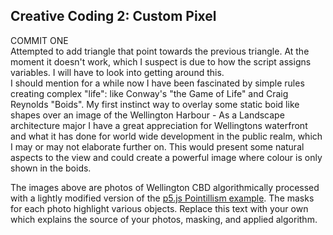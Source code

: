 ## Creative Coding 2: Custom Pixel
COMMIT ONE <br/>
Attempted to add triangle that point towards the previous triangle. At the moment it doesn't work, which I suspect is due to how the script assigns variables. I will have to look into getting around this. <br/>
I should mention for a while now I have been fascinated by simple rules creating complex "life": like Conway's "the Game of Life" and Craig Reynolds "Boids". My first instinct way to overlay some static boid like shapes over an image of the Wellington Harbour - As a Landscape architecture major I have a great appreciation for Wellingtons waterfront and what it has done for world wide development in the public realm, which I may or may not elaborate further on. This would present some natural aspects to the view and could create a powerful image where colour is only shown in the boids. <br/>




The images above are photos of Wellington CBD algorithmically processed with a lightly modified version of the [p5.js Pointillism example](https://p5js.org/examples/image-pointillism.html). The masks for each photo highlight various objects. Replace this text with your own which explains the source of your photos, masking, and applied algorithm.
